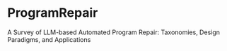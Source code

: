 # ProgramRepair
A Survey of LLM-based Automated Program Repair: Taxonomies, Design Paradigms, and Applications
